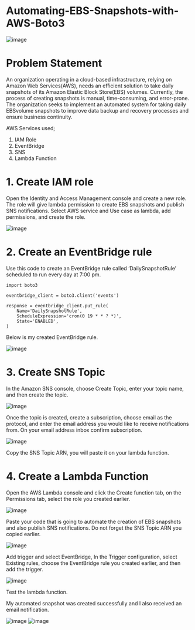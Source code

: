 # Automating-EBS-Snapshots-with-AWS-Boto3


![image](https://github.com/EKechei/Automating-EBS-Snapshots-with-AWS-Boto3/assets/128794751/049136a3-3e2c-42a6-b862-dde3b0bbe3fa)


# Problem Statement
An organization operating in a cloud-based infrastructure, relying on Amazon Web Services(AWS), needs an efficient solution to take daily snapshots of its Amazon Elastic Block Store(EBS) volumes. Currently, the process of creating snapshots is manual, time-consuming, and error-prone. The organization seeks to implement an automated system for taking daily EBSvolume snapshots to improve data backup and recovery processes and ensure business continuity.

AWS Services used;

1. IAM Role
2. EventBridge
3. SNS
4. Lambda Function

# 1. Create IAM role

Open the Identity and Access Management console and create a new role. The role will give lambda permission to create EBS snapshots and publish SNS notifications. Select AWS service and Use case as lambda, add permissions, and create the role.


![image](https://github.com/EKechei/Automating-EBS-Snapshots-with-AWS-Boto3/assets/128794751/d569e5dd-7932-414d-a5bc-eb098c047ef8)


# 2. Create an EventBridge rule

Use this code to create an EventBridge rule called ‘DailySnapshotRule’ scheduled to run every day at 7:00 pm.


```
import boto3

eventbridge_client = boto3.client('events')

response = eventbridge_client.put_rule(
    Name='DailySnapshotRule',
    ScheduleExpression='cron(0 19 * * ? *)',
    State='ENABLED',
)
```

Below is my created EventBridge rule.


![image](https://github.com/EKechei/Automating-EBS-Snapshots-with-AWS-Boto3/assets/128794751/12c8d878-f7bc-4a17-97b6-150b04b53bc5)


# 3. Create SNS Topic

In the Amazon SNS console, choose Create Topic, enter your topic name, and then create the topic.


![image](https://github.com/EKechei/Automating-EBS-Snapshots-with-AWS-Boto3/assets/128794751/8475cc36-1cc0-4d96-b962-605d17403c00)


Once the topic is created, create a subscription, choose email as the protocol, and enter the email address you would like to receive notifications from. On your email address inbox confirm subscription.


![image](https://github.com/EKechei/Automating-EBS-Snapshots-with-AWS-Boto3/assets/128794751/921a897b-3f33-4cb5-96ab-6de16688e7af)


Copy the SNS Topic ARN, you will paste it on your lambda function.

# 4. Create a Lambda Function

Open the AWS Lambda console and click the Create function tab, on the Permissions tab, select the role you created earlier.


![image](https://github.com/EKechei/Automating-EBS-Snapshots-with-AWS-Boto3/assets/128794751/34de8e5e-0001-4245-b602-6edf9a2fd1b0)


Paste your code that is going to automate the creation of EBS snapshots and also publish SNS notifications. Do not forget the SNS Topic ARN you copied earlier.


![image](https://github.com/EKechei/Automating-EBS-Snapshots-with-AWS-Boto3/assets/128794751/dd303d68-ad37-41ed-8c2c-6a49b9aec4e7)



Add trigger and select EventBridge, In the Trigger configuration, select Existing rules, choose the EventBridge rule you created earlier, and then add the trigger.


![image](https://github.com/EKechei/Automating-EBS-Snapshots-with-AWS-Boto3/assets/128794751/9d456c7c-6a77-48cb-a436-2c2d02309298)



Test the lambda function.

My automated snapshot was created successfully and I also received an email notification.


![image](https://github.com/EKechei/Automating-EBS-Snapshots-with-AWS-Boto3/assets/128794751/850788c3-a09e-4afb-9750-6b65ca75e112)
![image](https://github.com/EKechei/Automating-EBS-Snapshots-with-AWS-Boto3/assets/128794751/1ea2dd3a-bdc0-4a9e-bfd2-de2ffd6b1852)








